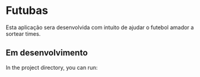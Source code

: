 # Futubas
Esta aplicação sera desenvolvida com intuito de ajudar o futebol amador a sortear times.
## Em desenvolvimento

In the project directory, you can run:

